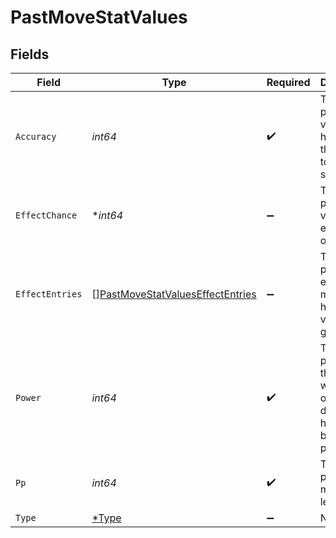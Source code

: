 # PastMoveStatValues


## Fields

| Field                                                                                       | Type                                                                                        | Required                                                                                    | Description                                                                                 |
| ------------------------------------------------------------------------------------------- | ------------------------------------------------------------------------------------------- | ------------------------------------------------------------------------------------------- | ------------------------------------------------------------------------------------------- |
| `Accuracy`                                                                                  | *int64*                                                                                     | :heavy_check_mark:                                                                          | The percent value of how likely this move is to be successful.                              |
| `EffectChance`                                                                              | **int64*                                                                                    | :heavy_minus_sign:                                                                          | The percent value of effect occurring.                                                      |
| `EffectEntries`                                                                             | [][PastMoveStatValuesEffectEntries](../../models/shared/pastmovestatvalueseffectentries.md) | :heavy_minus_sign:                                                                          | The list of previous effects this move has had across version groups.                       |
| `Power`                                                                                     | *int64*                                                                                     | :heavy_check_mark:                                                                          | The base power of this move with a value of 0 if it does not have a base power.             |
| `Pp`                                                                                        | *int64*                                                                                     | :heavy_check_mark:                                                                          | The power points this move has left.                                                        |
| `Type`                                                                                      | [*Type](../../models/shared/type.md)                                                        | :heavy_minus_sign:                                                                          | N/A                                                                                         |